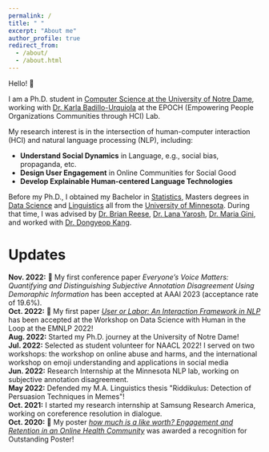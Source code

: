 ```yaml
---
permalink: /
title: " "
excerpt: "About me"
author_profile: true
redirect_from: 
  - /about/
  - /about.html
---
```



Hello! 👋<br/>

I am a Ph.D. student in [Computer Science at the University of Notre Dame](https://cse.nd.edu/), working with [Dr. Karla Badillo-Urquiola](https://kbadillou.weebly.com//) at the EPOCH (Empowering People Organizations Communities through HCI) Lab.<br/>

My research interest is in the intersection of human-computer interaction (HCI) and natural language processing (NLP), including: 
- **Understand Social Dynamics** in Language, e.g., social bias, propaganda, etc. 
- **Design User Engagement** in Online Communities for Social Good 
- **Develop Explainable Human-centered Language Technologies** 

Before my Ph.D., I obtained my Bachelor in [Statistics](https://cla.umn.edu/statistics), Masters degrees in [Data Science](https://cse.umn.edu/datascience) and [Linguistics](https://cla.umn.edu/linguistics) all from the [University of Minnesota](https://twin-cities.umn.edu/). During that time, I was advised by [Dr. Brian Reese](https://cla.umn.edu/about/directory/profile/breese), [Dr. Lana Yarosh](https://lanayarosh.com/), [Dr. Maria Gini](https://www-users.cse.umn.edu/~gini/), and worked with [Dr. Dongyeop Kang](https://dykang.github.io/).  




Updates
======
**Nov. 2022:** 🎉 My first conference paper *Everyone’s Voice Matters: Quantifying and Distinguishing Subjective Annotation Disagreement Using Demoraphic Information* has been accepted at AAAI 2023 (acceptance rate of 19.6%). <br/>
**Oct. 2022:** 🎉 My first paper [*User or Labor: An Interaction Framework in NLP*](https://arxiv.org/abs/2211.01553) has been accepted at the Workshop on Data Science with Human in the Loop at the EMNLP 2022!<br/>
**Aug. 2022:** Started my Ph.D. journey at the University of Notre Dame! <br/>
**Jul. 2022:** Selected as student volunteer for NAACL 2022! I served on two workshops: the workshop on online abuse and harms, and the international workshop on emoji understanding and applications in social media  
**Jun. 2022:** Research Internship at the Minnesota NLP lab, working on subjective annotation disagreement. <br/>
**May 2022:** Defended my M.A. Linguistics thesis "Riddikulus: Detection of Persuasion Techniques in Memes"!  <br/>
**Oct. 2021:** I started my research internship at Samsung Research America, working on coreference resolution in dialogue.  <br/>
**Oct. 2020:** 🥇 My poster [*how much is a like worth? Engagement and Retention in an Online Health Community*](https://dl.acm.org/doi/abs/10.1145/3406865.3418320) was awarded a recognition for Outstanding Poster!  <br/>
